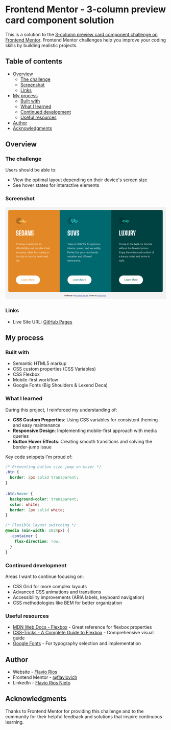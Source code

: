# Frontend Mentor - 3-column preview card component solution

This is a solution to the [3-column preview card component challenge on Frontend Mentor](https://www.frontendmentor.io/challenges/3column-preview-card-component-pH92eAR2-). Frontend Mentor challenges help you improve your coding skills by building realistic projects.

## Table of contents

* [Overview](#overview)
   * [The challenge](#the-challenge)
   * [Screenshot](#screenshot)
   * [Links](#links)
* [My process](#my-process)
   * [Built with](#built-with)
   * [What I learned](#what-i-learned)
   * [Continued development](#continued-development)
   * [Useful resources](#useful-resources)
* [Author](#author)
* [Acknowledgments](#acknowledgments)

## Overview

### The challenge

Users should be able to:

- View the optimal layout depending on their device's screen size
- See hover states for interactive elements

### Screenshot

![Project Screenshot](./assets/images/screenshot.png)

### Links

- Live Site URL: [GitHub Pages](https://flaviovich.github.io/frontendmentor-3-column-preview-card/)

## My process

### Built with

- Semantic HTML5 markup
- CSS custom properties (CSS Variables)
- CSS Flexbox
- Mobile-first workflow
- Google Fonts (Big Shoulders & Lexend Deca)

### What I learned

During this project, I reinforced my understanding of:

- **CSS Custom Properties**: Using CSS variables for consistent theming and easy maintenance
- **Responsive Design**: Implementing mobile-first approach with media queries
- **Button Hover Effects**: Creating smooth transitions and solving the border-jump issue

Key code snippets I'm proud of:

```css
/* Preventing button size jump on hover */
.btn {
  border: 2px solid transparent;
}

.btn:hover {
  background-color: transparent;
  color: white;
  border: 2px solid white;
}
```

```css
/* Flexible layout switching */
@media (min-width: 1024px) {
  .container {
    flex-direction: row;
  }
}
```

### Continued development

Areas I want to continue focusing on:

- CSS Grid for more complex layouts
- Advanced CSS animations and transitions
- Accessibility improvements (ARIA labels, keyboard navigation)
- CSS methodologies like BEM for better organization

### Useful resources

- [MDN Web Docs - Flexbox](https://developer.mozilla.org/en-US/docs/Learn/CSS/CSS_layout/Flexbox) - Great reference for flexbox properties
- [CSS-Tricks - A Complete Guide to Flexbox](https://css-tricks.com/snippets/css/a-guide-to-flexbox/) - Comprehensive visual guide
- [Google Fonts](https://fonts.google.com/) - For typography selection and implementation

## Author

- Website - [Flavio Rios](https://github.com/flaviovich)
- Frontend Mentor - [@flaviovich](https://www.frontendmentor.io/profile/flaviovich)
- LinkedIn - [Flavio Rios Nieto](https://www.linkedin.com/in/flavio-rios-nieto/)

## Acknowledgments

Thanks to Frontend Mentor for providing this challenge and to the community for their helpful feedback and solutions that inspire continuous learning.